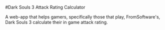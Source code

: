 #Dark Souls 3 Attack Rating Calculator

A web-app that helps gamers, specifically those that play, FromSoftware's, Dark Souls 3 calculate their in game attack rating. 
